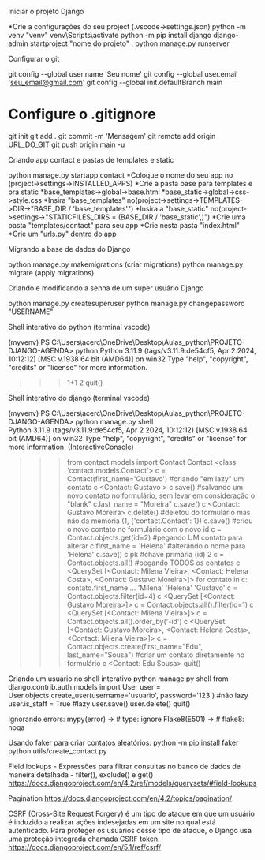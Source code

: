 Iniciar o projeto Django

*Crie a configurações do seu project (.vscode->settings.json)
python -m venv "venv"
venv\Scripts\activate
python -m pip install django
django-admin startproject "nome do projeto" .
python manage.py runserver

Configurar o git

git config --global user.name 'Seu nome'
git config --global user.email 'seu_email@gmail.com'
git config --global init.defaultBranch main
# Configure o .gitignore
git init
git add .
git commit -m 'Mensagem'
git remote add origin URL_DO_GIT
git push origin main -u

Criando app contact e pastas de templates e static

python manage.py startapp contact
*Coloque o nome do seu app no (project->settings->INSTALLED_APPS)
*Crie a pasta base para templates e pra static
*base_templates->global->base.html
*base_static->global->css->style.css
*Insira "base_templates" no(project->settings->TEMPLATES->DIR->"BASE_DIR / 'base_templates'")
*Insira a "base_static" no(project->settings->"STATICFILES_DIRS = (BASE_DIR / 'base_static',)")
*Crie uma pasta "templates/contact" para seu app
*Crie nesta pasta "index.html"
*Crie um "urls.py" dentro do app

Migrando a base de dados do Django

python manage.py makemigrations  (criar migrations)
python manage.py migrate (apply migrations)

Criando e modificando a senha de um super usuário Django

python manage.py createsuperuser
python manage.py changepassword "USERNAME"

Shell interativo do python (terminal vscode) 

(myvenv) PS C:\Users\acerc\OneDrive\Desktop\Aulas_python\PROJETO-DJANGO-AGENDA> python
Python 3.11.9 (tags/v3.11.9:de54cf5, Apr  2 2024, 10:12:12) [MSC v.1938 64 bit (AMD64)] on win32
Type "help", "copyright", "credits" or "license" for more information.
>>> 1+1
2
>>> quit()

Shell interativo do django (terminal vscode) 

(myvenv) PS C:\Users\acerc\OneDrive\Desktop\Aulas_python\PROJETO-DJANGO-AGENDA> python manage.py shell        
Python 3.11.9 (tags/v3.11.9:de54cf5, Apr  2 2024, 10:12:12) [MSC v.1938 64 bit (AMD64)] on win32
Type "help", "copyright", "credits" or "license" for more information.
(InteractiveConsole)
>>> from contact.models import Contact
>>> Contact
<class 'contact.models.Contact'>
>>> c = Contact(first_name='Gustavo') #criando "em lazy" um contato
>>> c
<Contact: Gustavo >
>>> c.save() #salvando um novo contato no formulário, sem levar em consideração o "blank"
>>> c.last_name = "Moreira"
>>> c.save()
>>> c
<Contact: Gustavo Moreira>
>>> c.delete() #deletou do formulário mas não da memória
(1, {'contact.Contact': 1})
>>> c.save() #criou o novo contato no formulário com o novo id
>>> c = Contact.objects.get(id=2) #pegando UM contato para alterar
>>> c.first_name = 'Helena' #alterando o nome para 'Helena'
>>> c.save()
>>> c.pk #chave primária (id)
2
>>> c = Contact.objects.all() #pegando TODOS os contatos 
>>> c
<QuerySet [<Contact: Milena Vieira>, <Contact: Helena Costa>, <Contact: Gustavo Moreira>]>
>>> for contato in c: contato.first_name
...
'Milena'
'Helena'
'Gustavo'
>>> c = Contact.objects.filter(id=4)
>>> c
<QuerySet [<Contact: Gustavo Moreira>]>
>>> c = Contact.objects.all().filter(id=1)
>>> c
<QuerySet [<Contact: Milena Vieira>]>
>>> c = Contact.objects.all().order_by('-id')
>>> c
<QuerySet [<Contact: Gustavo Moreira>, <Contact: Helena Costa>, <Contact: Milena Vieira>]>
>>> c = Contact.objects.create(first_name="Edu", last_name="Sousa") #criar um contato diretamente no formulário
>>> c
<Contact: Edu Sousa>
>>> quit()

Criando um usuário no shell interativo
python manage.py shell
from django.contrib.auth.models import User
user = User.objects.create_user(username='usuario', password='123') #não lazy
user.is_staff = True #lazy
user.save()
user.delete()
quit()

Ignorando errors:
mypy(error) -> # type: ignore
Flake8(E501) -> # flake8: noqa

Usando faker para criar contatos aleatórios:
python -m pip install faker
python utils/create_contact.py

Field lookups - Expressões para filtrar consultas no banco de dados de maneira 
detalhada - filter(), exclude() e get()
https://docs.djangoproject.com/en/4.2/ref/models/querysets/#field-lookups

Pagination
https://docs.djangoproject.com/en/4.2/topics/pagination/

CSRF (Cross-Site Request Forgery) é um tipo de ataque em que um usuário é induzido a realizar ações indesejadas em um site no qual está autenticado. Para proteger os usuários desse tipo de ataque, o Django usa uma proteção integrada chamada CSRF token.
https://docs.djangoproject.com/en/5.1/ref/csrf/






